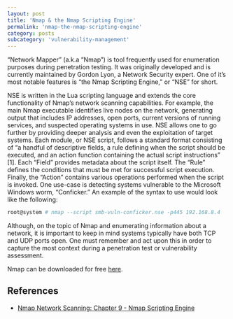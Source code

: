 ```yaml
---
layout: post
title: 'Nmap & the Nmap Scripting Engine'
permalink: 'nmap-the-nmap-scripting-engine'
category: posts
subcategory: 'vulnerability-management'
---
```


“Network Mapper” (a.k.a “Nmap”) is tool frequently used for enumeration purposes during penetration testing. It was originally developed and is currently maintained by Gordon Lyon, a Network Security expert. One of it’s most notable features is “the Nmap Scripting Engine,” or “NSE” for short.

NSE is written in the Lua scripting language and extends the core functionality of Nmap’s network scanning capabilities. For example, the main Nmap executable identifies live nodes on the network, generating output that includes IP addresses, open ports, current versions of running services, and suspected operating systems in use. NSE allows one to go further by providing deeper analysis and even the exploitation of target systems. Each module, or NSE script, follows a standard format consisting of “a handful of descriptive fields, a rule defining when the script should be executed, and an action function containing the actual script instructions” [1]. Each “Field” provides metadata about the script itself. The “Rule” defines the conditions that must be met for successful script execution. Finally, the “Action” contains various operations performed when the script is invoked. One use-case is detecting systems vulnerable to the Microsoft Windows worm, “Conficker.” An example of the syntax to use would look like the following:

```bash
root@system # nmap --script smb-vuln-conficker.nse -p445 192.168.8.4
```

Although, on the topic of Nmap and enumerating information about a network, it is important to keep in mind systems typically have both TCP and UDP ports open. One must remember and act upon this in order to capture the most context during a penetration test or vulnerability assessment.

Nmap can be downloaded for free [here](https://nmap.org/download.html).

## References
* [Nmap Network Scanning: Chapter 9 - Nmap Scripting Engine](https://nmap.org/book/nse-script-format.html)
